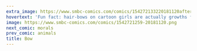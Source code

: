 ```yaml
---
extra_image: https://www.smbc-comics.com/comics/154272133220181120after.png
hovertext: 'Fun fact: hair-bows on cartoon girls are actually growths from their skulls made largely of keratin.'
image: https://www.smbc-comics.com/comics/1542721259-20181120.png
next_comic: morals
prev_comic: animals
title: Bow
---
```


